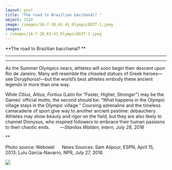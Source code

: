 ```yaml
---
layout: post
title: "The road to Brazilian bacchanal? "
object: 1524
image: /images/16-7-28_63.41_OlympicEDIT-1.jpeg
images:
- /images/16-7-28_63.41_OlympicEDIT-1.jpeg
---
```

**The road to Brazilian bacchanal? **

****

****

As the Summer Olympics nears, athletes will soon begin their descent upon Rio de Janeiro. Many will resemble the chiseled statues of Greek heroes—see Doryphoros!—but the world’s best athletes embody these ancient legends in more than one way. 

While *Citius, Altius, Fortius* (Latin for “Faster, Higher, Stronger”) may be the Games’ official motto, the second should be: “What happens in the Olympic village stays in the Olympic village.” Coursing adrenaline and the timeless camaraderie of sport give way to another ancient pastime: debauchery. Athletes may show beauty and rigor on the field, but they are also likely to channel Dionysus, who inspired followers to embrace their human passions to their chaotic ends.        —*Stanilas Walden, intern, July 28, 2016*

**

Photo source: Webneel     
 News Sources: Sam Alipour, ESPN, April 15, 2013; Lulu Garcia-Navarro, NPR, July 27, 2016

![]({{siteurl.base}}/images/16-7-28_63.41_OlympicEDIT-1.jpeg)
